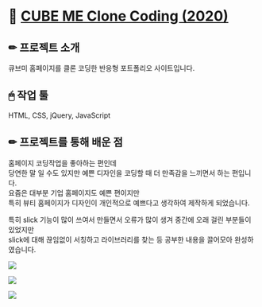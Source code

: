 # 📌 [CUBE ME Clone Coding (2020)](http://did3296.dothome.co.kr/cubeme/)  

## ✏ 프로젝트 소개
큐브미 홈페이지를 클론 코딩한 반응형 포트폴리오 사이트입니다.   

## 🖱 작업 툴
HTML, CSS, jQuery, JavaScript

## ✏ 프로젝트를 통해 배운 점
홈페이지 코딩작업을 좋아하는 편인데  
당연한 말 일 수도 있지만 예쁜 디자인을 코딩할 때 더 만족감을 느끼면서 하는 편입니다.  
요즘은 대부분 기업 홈페이지도 예쁜 편이지만  
특히 뷰티 홈페이지가 디자인이 개인적으로 예쁘다고 생각하여 제작하게 되었습니다.

특히 slick 기능이 많이 쓰여서 만들면서 오류가 많이 생겨 중간에 오래 걸린 부분들이 있었지만    
slick에 대해 끊임없이 서칭하고 라이브러리를 찾는 등 공부한 내용을 끌어모아 완성하였습니다. 


![](https://images.velog.io/images/hyerimiya/post/a606111d-7c3c-43c4-9dee-e53de2f93231/pc.png)

![](https://images.velog.io/images/hyerimiya/post/28b6871e-2777-4588-ab3d-c542a1e73db2/tablet.png)

![](https://images.velog.io/images/hyerimiya/post/f32cb088-55f9-4b8d-be96-345bc3843436/mobile.png)
